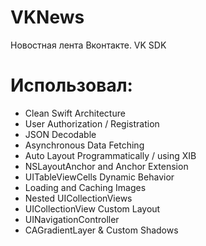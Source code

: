 # VKNews
Новостная лента Вконтакте. VK SDK

# Использовал:
- Clean Swift Architecture
- User Authorization / Registration
- JSON Decodable
- Asynchronous Data Fetching
- Auto Layout Programmatically / using XIB
- NSLayoutAnchor and Anchor Extension
- UITableViewCells Dynamic Behavior
- Loading and Caching Images
- Nested UICollectionViews
- UICollectionView Custom Layout
- UINavigationController
- CAGradientLayer & Custom Shadows

